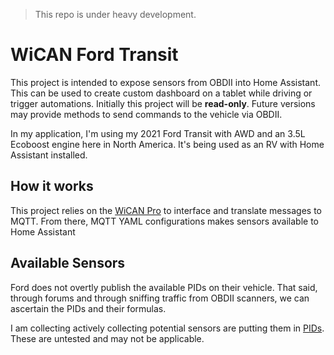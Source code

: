 > This repo is under heavy development.

# WiCAN Ford Transit
This project is intended to expose sensors from OBDII into Home Assistant.  This can be used to create custom dashboard on a tablet while driving or trigger automations.  Initially this project will be **read-only**.  Future versions may provide methods to send commands to the vehicle via OBDII.

In my application, I'm using my 2021 Ford Transit with AWD and an 3.5L Ecoboost engine here in North America.  It's being used as an RV with Home Assistant installed.

## How it works
This project relies on the [WiCAN Pro](https://github.com/meatpiHQ/wican-fw) to interface and translate messages to MQTT.  From there, MQTT YAML configurations makes sensors available to Home Assistant

## Available Sensors
Ford does not overtly publish the available PIDs on their vehicle.  That said, through forums and through sniffing traffic from OBDII scanners, we can ascertain the PIDs and their formulas.

I am collecting actively collecting potential sensors are putting them in [PIDs](https://github.com/anthonysecco/WiCAN-Ford-Transit/blob/main/PIDs).  These are untested and may not be applicable.
